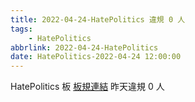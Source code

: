```yaml
---
title: 2022-04-24-HatePolitics 違規 0 人
tags:
    - HatePolitics
abbrlink: 2022-04-24-HatePolitics
date: HatePolitics-2022-04-24 12:00:00
---
```

HatePolitics 板 [板規連結](https://www.ptt.cc/bbs/HatePolitics/M.1617115262.A.D60.html)
昨天違規 0 人
